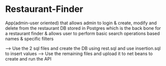 # Restaurant-Finder
App(admin-user oriented) that allows admin to login &amp; create, modify and delete from the restaurant DB stored in Postgres which is the back bone for a restaurant finder &amp; allows user to perform basic search operations based names &amp; specific filters

--> Use the 2 sql files and create the DB using rest.sql and use insertion.sql to insert values
--> Use the remaining files and upload it to net beans to create and run the API
